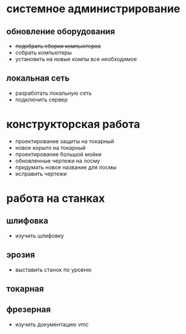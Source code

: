 # системное администрирование
## обновление оборудования
- ~~подобрать сборки компьютеров~~
- собрать компьютеры
- установить на новые компы все необходимое
## локальная сеть
- разработать локальную сеть
- подключить сервер
# конструкторская работа
- проектирование защиты на токарный
- новое корыто на токарный
- проектирование большой мойки
- обновленные чертежи на лосму
- придумать новое название для лосмы
- исправить чертежи
# работа на станках
## шлифовка
- изучить шлифовку
## эрозия
- выставить станок по уровню
## токарная

## фрезерная
- изучить документацию vmc